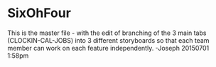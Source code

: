 # SixOhFour

This is the master file -
with the edit of branching of the 3 main tabs (CLOCKIN-CAL-JOBS) into 3 different storyboards 
so that each team member can work on each feature independently.
-Joseph 20150701 1:58pm
